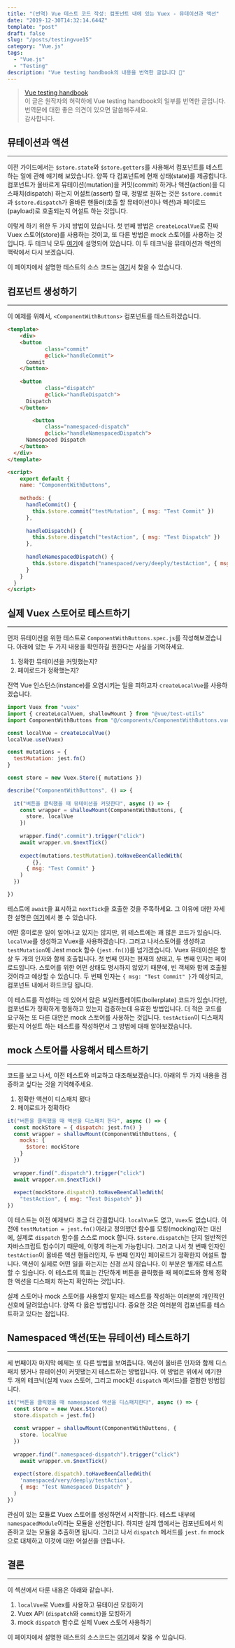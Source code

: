 ```yaml
---
title: "(번역) Vue 테스트 코드 작성: 컴포넌트 내에 있는 Vuex - 뮤테이션과 액션"
date: "2019-12-30T14:32:14.644Z"
template: "post"
draft: false
slug: "/posts/testingvue15"
category: "Vue.js"
tags:
  - "Vue.js"
  - "Testing"
description: "Vue testing handbook의 내용을 번역한 글입니다 📖"
---
```


> [Vue testing handbook](https://lmiller1990.github.io/vue-testing-handbook/computed-properties.html#testing-computed-properties) <br>
> 이 글은 원작자의 허락하에 Vue testing handbook의 일부를 번역한 글입니다. <br>
> 번역문에 대한 좋은 의견이 있으면 말씀해주세요. <br>
> 감사합니다.



## 뮤테이션과 액션

---

이전 가이드에서는 `$store.state`와 `$store.getters`를 사용해서 컴포넌트를 테스트하는 일에 관해 얘기해 보았습니다. 양쪽 다 컴포넌트에 현재 상태(state)를 제공합니다. 컴포넌트가 올바르게 뮤테이션(mutation)을 커밋(commit) 하거나 액션(action)을 디스패치(dispatch) 하는지 어설트(assert) 할 때, 정말로 원하는 것은 `$store.commit`과 `$store.dispatch`가 올바른 핸들러(호출 할 뮤테이션이나 액션)과 페이로드(payload)로 호출되는지 어설트 하는 것입니다.

이렇게 하기 위한 두 가지 방법이 있습니다. 첫 번째 방법은 `createLocalVue`로 진짜 Vuex 스토어(store)를 사용하는 것이고, 또 다른 방법은 mock 스토어를 사용하는 것입니다. 두 테크닉 모두 [여기](https://lmiller1990.github.io/vue-testing-handbook/vuex-in-components.html)에 설명되어 있습니다. 이 두 테크닉을 뮤테이션과 액션의 맥락에서 다시 보겠습니다.

이 페이지에서 설명한 테스트의 소스 코드는 [여기](https://github.com/lmiller1990/vue-testing-handbook/blob/master/demo-app/tests/unit/ComponentWithButtons.spec.js)서 찾을 수 있습니다.



## 컴포넌트 생성하기

---

이 예제를 위해서, `<ComponentWithButtons>` 컴포넌트를 테스트하겠습니다.

``` html
<template>
	<div>
    <button
			class="commit"
			@click="handleCommit">
      Commit
    </button>
    
    <button
			class="dispatch"
			@click="handleDispatch">
      Dispatch
    </button>

		<button
			class="namespaced-dispatch"
			@click="handleNamespacedDispatch">
      Namespaced Dispatch
    </button>
  </div>
</template>

<script>
	export default {
    name: "ComponentWithButtons",
    
    methods: {
      handleCommit() {
        this.$store.commit("testMutation", { msg: "Test Commit" })
      },
      
      handleDispatch() {
        this.$store.dispatch("testAction", { msg: "Test Dispatch" })
      },
      
      handleNamespacedDispatch() {
        this.$store.dispatch("namespaced/very/deeply/testAction", { msg: "Test Namespaced Dispatch" })
      }
    }
  }
</script>
```



## 실제 Vuex 스토어로 테스트하기

---

먼저 뮤테이션을 위한 테스트로 `ComponentWithButtons.spec.js`를 작성해보겠습니다. 아래에 있는 두 가지 내용을 확인하길 원한다는 사실을 기억하세요.

1. 정확한 뮤테이션을 커밋했는지?
2. 페이로드가 정확했는지?

전역 Vue 인스턴스(instance)를 오염시키는 일을 피하고자 `createLocalVue`를 사용하겠습니다.

``` js
import Vuex from "vuex"
import { createLocalVuem, shallowMount } from "@vue/test-utils"
import ComponentWithButtons from "@/components/ComponentWithButtons.vue"

const localVue = createLocalVue()
localVue.use(Vuex)

const mutations = {
  testMutation: jest.fn()
}

const store = new Vuex.Store({ mutations })

describe("ComponentWithButtons", () => {
  
  it("버튼을 클릭했을 때 뮤테이션을 커밋한다", async () => {
    const wrapper = shallowMount(ComponentWithButtons, {
      store, localVue
    })
    
    wrapper.find(".commit").trigger("click")
    await wrapper.vm.$nextTick()
    
    expect(mutations.testMutation).toHaveBeenCalledWith(
    	{},
      { msg: "Test Commit" }
    )
  })

})
```

테스트에 `await`을 표시하고 `nextTick`을 호출한 것을 주목하세요. 그 이유에 대한 자세한 설명은 [여기](https://lmiller1990.github.io/vue-testing-handbook/simulating-user-input.html#writing-the-test)에서 볼 수 있습니다.

어떤 흥미로운 일이 일어나고 있지는 않지만, 위 테스트에는 꽤 많은 코드가 있습니다. `localVue`를 생성하고 Vuex를 사용하겠습니다. 그러고 나서스토어를 생성하고 `testMutation`에 Jest mock 함수 (`jest.fn()`)를 넘기겠습니다. Vuex 뮤테이션은 항상 두 개의 인자와 함께 호출됩니다. 첫 번째 인자는 현재의 상태고, 두 번째 인자는 페이로드입니다. 스토어를 위한 어떤 상태도 명시하지 않았기 때문에, 빈 객체와 함께 호출될 것이라고 예상할 수 있습니다. 두 번째 인자는 `{ msg: "Test Commit" }`가 예상되고, 컴포넌트 내에서 하드코딩 됩니다.

이 테스트를 작성하는 데 있어서 많은 보일러플레이트(boilerplate) 코드가 있습니다만, 컴포넌트가 정확하게 행동하고 있는지 검증하는데 유효한 방법입니다. 더 적은 코드를 요구하는 또 다른 대안은 mock 스토어를 사용하는 것입니다. `testAction`이 디스패치 됐는지 어설트 하는 테스트를 작성하면서 그 방법에 대해 알아보겠습니다.



## mock 스토어를 사용해서 테스트하기

---

코드를 보고 나서, 이전 테스트와 비교하고 대조해보겠습니다. 아래의 두 가지 내용을 검증하고 싶다는 것을 기억해주세요.

1. 정확한 액션이 디스패치 됐다
2. 페이로드가 정확하다

``` js
it("버튼을 클릭했을 때 액션을 디스패치 한다", async () => {
  const mockStore = { dispatch: jest.fn() }
  const wrapper = shallowMount(ComponentWithButtons, {
    mocks: {
      $store: mockStore
    }
  })
  
  wrapper.find(".dispatch").trigger("click")
  await wrapper.vm.$nextTick()
  
  expect(mockStore.dispatch).toHaveBeenCalledWith(
  	"testAction", { msg: "Test Dispatch" })
})
```

이 테스트는 이전 예제보다 조금 더 간결합니다. `localVue`도 없고, `Vuex`도 없습니다. 이전에 `testMutation = jest.fn()`이라고 정의했던 함수를 모킹(mocking)하는 대신에, 실제로 `dispatch` 함수를 스스로 mock 합니다. `$store.dispatch`는 단지 일반적인 자바스크립트 함수이기 때문에, 이렇게 하는게 가능합니다. 그러고 나서 첫 번째 인자인 `testAction`이 올바른 액션 핸들러인지, 두 번째 인자인 페이로드가 정확한지 어설트 합니다. 액션이 실제로 어떤 일을 하는지는 신경 쓰지 않습니다. 이 부분은 별개로 테스트할 수 있습니다. 이 테스트의 목표는 간단하게 버튼을 클릭했을 때 페이로드와 함께 정확한 액션을 디스패치 하는지 확인하는 것입니다.

실제 스토어나 mock 스토어를 사용할지 말지는 테스트를 작성하는 여러분의 개인적인 선호에 달려있습니다. 양쪽 다 옳은 방법입니다. 중요한 것은 여러분의 컴포넌트를 테스트하고 있다는 점입니다.



## Namespaced 액션(또는 뮤테이션) 테스트하기

---

세 번째이자 마지막 예제는 또 다른 방법을 보여줍니다. 액션이 올바른 인자와 함께 디스패치 됐거나 뮤테이션이 커밋됐는지 테스트하는 방법입니다. 이 방법은 위에서 얘기한 두 개의 테크닉(실제 `Vuex` 스토어, 그리고 mock된  `dispatch` 메서드)를 결합한 방법입니다.

``` js
it("버튼을 클릭했을 때 namespaced 액션을 디스패치한다", async () => {
  const store = new Vuex.Store()
  store.dispatch = jest.fn()
  
  const wrapper = shallowMount(ComponentWithButtons, {
    store. localVue
  })
  
  wrapper.find(".namespaced-dispatch").trigger("click")
	await wrapper.vm.$nextTick()
  
  expect(store.dispatch).toHaveBeenCalledWith(
  	'namespaced/very/deeply/testAction',
  	{ msg: "Test Namespaced Dispatch" }
  )
})
```

관심이 있는 모듈로 Vuex 스토어를 생성하면서 시작합니다. 테스트 내부에 `namespacedModule`이라는 모듈을 선언합니다. 하지만 실제 앱에서는 컴포넌트에서 의존하고 있는 모듈을 추출하면 됩니다. 그러고 나서 `dispatch` 메서드를 `jest.fn` mock으로 대체하고 이것에 대한 어설션을 만듭니다.



## 결론

---

이 섹션에서 다룬 내용은 아래와 같습니다.

1. `localVue`로 Vuex를 사용하고 뮤테이션 모킹하기
2. Vuex API (`dispatch`와 `commit`)을 모킹하기
3. mock `dispatch` 함수로 실제 Vuex 스토어 사용하기

이 페이지에서 설명한 테스트의 소스코드는 [여기](https://github.com/lmiller1990/vue-testing-handbook/tree/master/demo-app/tests/unit/ComponentWithButtons.spec.js)에서 찾을 수 있습니다.